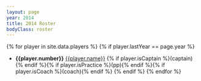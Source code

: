 ```yaml
---
layout: page
year: 2014
title: 2014 Roster
bodyClass: roster
---
```


{% for player in site.data.players %} 
	{% if player.lastYear == page.year %}
* <b>{{player.number}}</b> [{{player.name}}]({{player.permalink}}) {% if player.isCaptain %}(captain){% endif %}{% if player.isPractice %}(pp){% endif %}{% if player.isCoach %}(coach){% endif %}
	{% endif %}
{% endfor %}